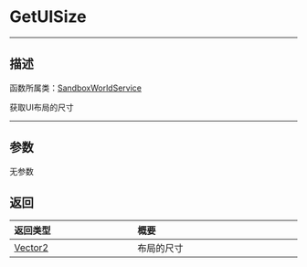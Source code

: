 
# GetUISize
-----------------------------------------------------------------------------------------
## 描述

函数所属类：[SandboxWorldService](/Api/Class/GamePlay/SandboxWorldService.md)

获取UI布局的尺寸

-----------------------------------------------------------------------------------------
## 参数

无参数

## 返回

|<div style="width:200px">**返回类型**</div>|<div style="width:800px">**概要**</div>|
|:---|:---|
|[Vector2](/Api/DataType/Vector2.md)|布局的尺寸|